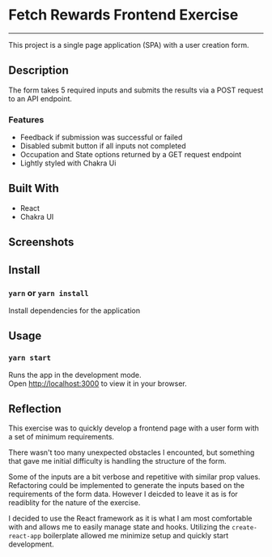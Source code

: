 # Fetch Rewards Frontend Exercise

---

This project is a single page application (SPA) with a user creation form.

## Description

The form takes 5 required inputs and submits the results via a POST request to an API endpoint.

### Features

- Feedback if submission was successful or failed
- Disabled submit button if all inputs not completed
- Occupation and State options returned by a GET request endpoint
- Lightly styled with Chakra Ui

## Built With

- React
- Chakra UI

## Screenshots

## Install

### `yarn` or `yarn install`

Install dependencies for the application

## Usage

### `yarn start`

Runs the app in the development mode.\
Open [http://localhost:3000](http://localhost:3000) to view it in your browser.

## Reflection

This exercise was to quickly develop a frontend page with a user form with a set of minimum requirements.

There wasn't too many unexpected obstacles I encounted, but something that gave me initial difficulty is handling the structure of the form.

Some of the inputs are a bit verbose and repetitive with similar prop values. Refactoring could be implemented to generate the inputs based on the requirements of the form data. However I deicded to leave it as is for readiblity for the nature of the exercise.

I decided to use the React framework as it is what I am most comfortable with and allows me to easily manage state and hooks. Utilizing the `create-react-app` boilerplate allowed me minimize setup and quickly start development.
